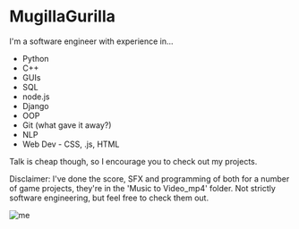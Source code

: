 # MugillaGurilla

I'm a software engineer with experience in...
* Python
* C++ 
* GUIs
* SQL
* node.js
* Django
* OOP
* Git (what gave it away?)
* NLP
* Web Dev - CSS, .js, HTML

Talk is cheap though, so I encourage you to check out my projects. 

Disclaimer: I've done the score, SFX and programming of both for a number of game projects, they're in the 'Music to Video_mp4' folder. Not strictly software engineering, but feel free to check them out. 

![me](Cormac-002.jpg)

